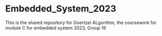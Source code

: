 # Embedded_System_2023
This is the shared repository for Goertzel ALgorithm, the coursework for module C for embedded system 2023, Group 18
